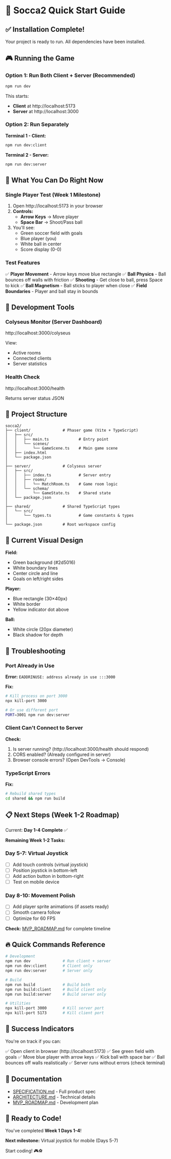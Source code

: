 # 🚀 Socca2 Quick Start Guide

## ✅ Installation Complete!

Your project is ready to run. All dependencies have been installed.

## 🎮 Running the Game

### Option 1: Run Both Client + Server (Recommended)

```bash
npm run dev
```

This starts:
- **Client** at http://localhost:5173
- **Server** at http://localhost:3000

### Option 2: Run Separately

**Terminal 1 - Client:**
```bash
npm run dev:client
```

**Terminal 2 - Server:**
```bash
npm run dev:server
```

## 🎯 What You Can Do Right Now

### Single Player Test (Week 1 Milestone)

1. Open http://localhost:5173 in your browser
2. **Controls:**
   - **Arrow Keys** → Move player
   - **Space Bar** → Shoot/Pass ball
3. You'll see:
   - Green soccer field with goals
   - Blue player (you)
   - White ball in center
   - Score display (0-0)

### Test Features

✅ **Player Movement** - Arrow keys move blue rectangle
✅ **Ball Physics** - Ball bounces off walls with friction
✅ **Shooting** - Get close to ball, press Space to kick
✅ **Ball Magnetism** - Ball sticks to player when close
✅ **Field Boundaries** - Player and ball stay in bounds

## 🔧 Development Tools

### Colyseus Monitor (Server Dashboard)

http://localhost:3000/colyseus

View:
- Active rooms
- Connected clients
- Server statistics

### Health Check

http://localhost:3000/health

Returns server status JSON

## 📁 Project Structure

```
socca2/
├── client/              # Phaser game (Vite + TypeScript)
│   ├── src/
│   │   ├── main.ts             # Entry point
│   │   └── scenes/
│   │       └── GameScene.ts    # Main game scene
│   ├── index.html
│   └── package.json
│
├── server/              # Colyseus server
│   ├── src/
│   │   ├── index.ts            # Server entry
│   │   ├── rooms/
│   │   │   └── MatchRoom.ts    # Game room logic
│   │   └── schema/
│   │       └── GameState.ts    # Shared state
│   └── package.json
│
├── shared/              # Shared TypeScript types
│   └── src/
│       └── types.ts            # Game constants & types
│
└── package.json         # Root workspace config
```

## 🎨 Current Visual Design

**Field:**
- Green background (#2d5016)
- White boundary lines
- Center circle and line
- Goals on left/right sides

**Player:**
- Blue rectangle (30×40px)
- White border
- Yellow indicator dot above

**Ball:**
- White circle (20px diameter)
- Black shadow for depth

## 🐛 Troubleshooting

### Port Already in Use

**Error:** `EADDRINUSE: address already in use :::3000`

**Fix:**
```bash
# Kill process on port 3000
npx kill-port 3000

# Or use different port
PORT=3001 npm run dev:server
```

### Client Can't Connect to Server

**Check:**
1. Is server running? (http://localhost:3000/health should respond)
2. CORS enabled? (Already configured in server)
3. Browser console errors? (Open DevTools → Console)

### TypeScript Errors

**Fix:**
```bash
# Rebuild shared types
cd shared && npm run build
```

## 📋 Next Steps (Week 1-2 Roadmap)

Current: **Day 1-4 Complete** ✅

**Remaining Week 1-2 Tasks:**

### Day 5-7: Virtual Joystick
- [ ] Add touch controls (virtual joystick)
- [ ] Position joystick in bottom-left
- [ ] Add action button in bottom-right
- [ ] Test on mobile device

### Day 8-10: Movement Polish
- [ ] Add player sprite animations (if assets ready)
- [ ] Smooth camera follow
- [ ] Optimize for 60 FPS

**Check:** [MVP_ROADMAP.md](MVP_ROADMAP.md) for complete timeline

## 🔥 Quick Commands Reference

```bash
# Development
npm run dev              # Run client + server
npm run dev:client       # Client only
npm run dev:server       # Server only

# Build
npm run build            # Build both
npm run build:client     # Build client only
npm run build:server     # Build server only

# Utilities
npx kill-port 3000       # Kill server port
npx kill-port 5173       # Kill client port
```

## 🎯 Success Indicators

You're on track if you can:

✅ Open client in browser (http://localhost:5173)
✅ See green field with goals
✅ Move blue player with arrow keys
✅ Kick ball with space bar
✅ Ball bounces off walls realistically
✅ Server runs without errors (check terminal)

## 📖 Documentation

- [SPECIFICATION.md](SPECIFICATION.md) - Full product spec
- [ARCHITECTURE.md](ARCHITECTURE.md) - Technical details
- [MVP_ROADMAP.md](MVP_ROADMAP.md) - Development plan

## 🚀 Ready to Code!

You've completed **Week 1 Days 1-4**!

**Next milestone:** Virtual joystick for mobile (Days 5-7)

Start coding! 🎮⚽
